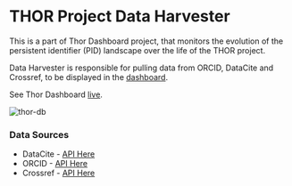 # THOR Project Data Harvester

This is a part of Thor Dashboard project, that monitors the evolution of the persistent identifier (PID) landscape over the life of the THOR project.  

Data Harvester is responsible for pulling data from ORCID, DataCite and Crossref, to be displayed in the [dashboard](https://github.com/thor-project/dashboard/).  

See Thor Dashboard [live](http://dashboard.project-thor.eu/dashboard).  

![thor-db](https://cloud.githubusercontent.com/assets/282396/9885825/7d3d017e-5be7-11e5-9436-82103bb7b935.gif)

### Data Sources

* DataCite - [API Here](http://api.datacite.org)
* ORCID - [API Here](http://pub.orcid.org/v2.0_rc1#!/Statistics_API_v2.0_rc1/viewStatsTimeline)
* Crossref - [API Here](http://search.crossref.org/help/api)

